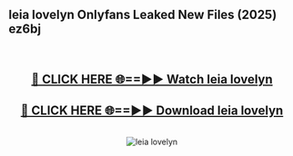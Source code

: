 <h2>leia lovelyn Onlyfans Leaked New Files (2025) ez6bj</h2>
<br>
<div align="center">
<h2><a href="https://mediafiles.top/leia_lovelyn&ref=git" rel="nofollow">🔴 CLICK HERE 🌐==►► Watch leia lovelyn</a></h2>
<h2><a href="https://mediafiles.top/leia_lovelyn&ref=git" rel="nofollow">🔴 CLICK HERE 🌐==►► Download leia lovelyn</a></h2>
<br>
<a href="https://mediafiles.top/leia_lovelyn&ref=git" rel="nofollow" data-target="animated-image.originalLink"><img src="https://i.ibb.co.com/xMMVF88/686577567.gif" alt="leia lovelyn" style="max-width: 100%; display: inline-block;" data-target="animated-image.originalImage"></a>
</div>
<br>
<br>